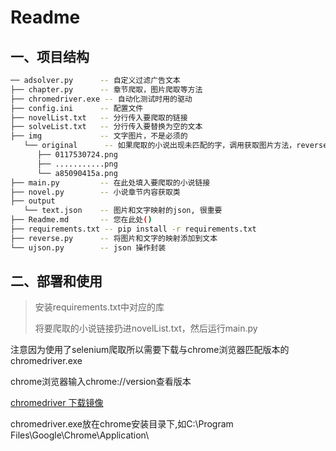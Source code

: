 # Readme

## 一、项目结构

```bash
── adsolver.py		-- 自定义过滤广告文本
├── chapter.py		-- 章节爬取，图片爬取等方法
├── chromedriver.exe -- 自动化测试时用的驱动
├── config.ini		-- 配置文件
├── novelList.txt	-- 分行传入要爬取的链接
├── solveList.txt	-- 分行传入要替换为空的文本
├── img				-- 文字图片，不是必须的
   └── original		 -- 如果爬取的小说出现未匹配的字，调用获取图片方法，reverse.py将图片添加映射json，手动识别图片修改texts.json内容
      ├── 0117530724.png
      ├── ...........png
      └── a85090415a.png
├── main.py			-- 在此处填入要爬取的小说链接
├── novel.py		-- 小说章节内容获取类
├── output
   └── text.json	-- 图片和文字映射的json, 很重要
├── Readme.md		-- 您在此处()
├── requirements.txt -- pip install -r requirements.txt
├── reverse.py		-- 将图片和文字的映射添加到文本
└── ujson.py		-- json 操作封装
```

## 二、部署和使用

> 安装requirements.txt中对应的库
>
> 将要爬取的小说链接扔进novelList.txt，然后运行main.py

注意因为使用了selenium爬取所以需要下载与chrome浏览器匹配版本的chromedriver.exe

chrome浏览器输入chrome://version查看版本

[chromedriver 下载镜像](https://registry.npmmirror.com/binary.html?path=chromedriver/)

chromedriver.exe放在chrome安装目录下,如C:\Program Files\Google\Chrome\Application\

​     



